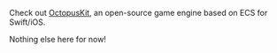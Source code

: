 Check out [OctopusKit](https://invadingoctopus.io/octopuskit/), an open-source game engine based on ECS for Swift/iOS.

Nothing else here for now!
